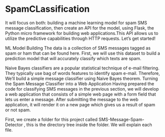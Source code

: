 # SpamCLassification
It will focus on both: building a machine learning model for spam SMS message classification, then create an API for the model, using Flask, the Python micro framework for building web applications.This API allows us to utilize the predictive capabilities through HTTP requests. Let’s get started!

ML Model Building
The data is a collection of SMS messages tagged as spam or ham that can be found here. First, we will use this dataset to build a prediction model that will accurately classify which texts are spam.

Naive Bayes classifiers are a popular statistical technique of e-mail filtering. They typically use bag of words features to identify spam e-mail. Therefore, We’ll build a simple message classifier using Naive Bayes theorem.
Turning the Spam Message Classifier into a Web Application
Having prepared the code for classifying SMS messages in the previous section, we will develop a web application that consists of a simple web page with a form field that lets us enter a message. After submitting the message to the web application, it will render it on a new page which gives us a result of spam or not spam.

First, we create a folder for this project called SMS-Message-Spam-Detector , this is the directory tree inside the folder. We will explain each file.
